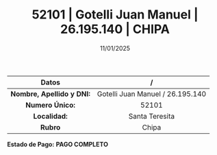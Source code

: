 ﻿---
title: 52101 | Gotelli Juan Manuel | 26.195.140 | CHIPA
date: 11/01/2025
draft: false
tags: ['santa-teresita', 'titular', 'chipa']
---

|          **Datos**          |  /  |
|:---------------------------:|:---:|
| **Nombre, Apellido y DNI:** | Gotelli Juan Manuel / 26.195.140 |
|      **Numero Único:**      | 52101 |
|        **Localidad:**       | Santa Teresita |
|          **Rubro**          | Chipa |

**Estado de Pago:** **PAGO COMPLETO**
